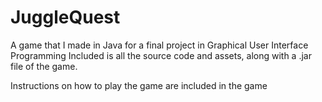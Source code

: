 # JuggleQuest
A game that I made in Java for a final project in Graphical User Interface Programming
Included is all the source code and assets, along with a .jar file of the game.

Instructions on how to play the game are included in the game
